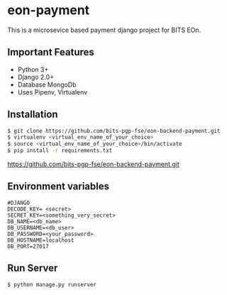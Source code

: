 # eon-payment

This is a microsevice based payment django project for BITS EOn.

## Important Features

- Python 3+
- Django 2.0+
- Database MongoDb
- Uses Pipenv, Virtualenv

## Installation

```bash
$ git clone https://github.com/bits-pgp-fse/eon-backend-payment.git
$ virtualenv <virtual_env_name_of_your_choice>
$ source <virtual_env_name_of_your_choice>/bin/activate
$ pip install -r requirements.txt
```
https://github.com/bits-pgp-fse/eon-backend-payment.git
## Environment variables

```
#DJANGO
DECODE_KEY= <secret>
SECRET_KEY=<something_very_secret>
DB_NAME=<db_name>
DB_USERNAME=<db_user>
DB_PASSWORD=<your_password>
DB_HOSTNAME=localhost
DB_PORT=27017
```

## Run Server

```bash
$ python manage.py runserver
```
